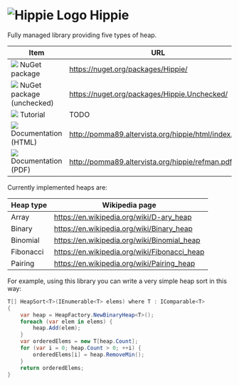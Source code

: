 ![](http://pomma89.altervista.org/hippie/logo-mini.png "Hippie Logo") Hippie
============================================================================

Fully managed library providing five types of heap.

| Item                                               | URL                                                  |
| -------------------------------------------------- | ---------------------------------------------------- |
| ![](http://is.gd/1wCmXL) NuGet package             | https://nuget.org/packages/Hippie/                   |
| ![](http://is.gd/1wCmXL) NuGet package (unchecked) | https://nuget.org/packages/Hippie.Unchecked/         |
| ![](http://is.gd/4uKNfs) Tutorial                  | TODO                                                 |
| ![](http://is.gd/U2M21W) Documentation (HTML)      | http://pomma89.altervista.org/hippie/html/index.html |
| ![](http://is.gd/I7ThMS) Documentation (PDF)       | http://pomma89.altervista.org/hippie/refman.pdf      |

Currently implemented heaps are:

| Heap type | Wikipedia page                               |
| --------- | -------------------------------------------- |
| Array     | https://en.wikipedia.org/wiki/D-ary_heap     |
| Binary    | https://en.wikipedia.org/wiki/Binary_heap    |
| Binomial  | https://en.wikipedia.org/wiki/Binomial_heap  |
| Fibonacci | https://en.wikipedia.org/wiki/Fibonacci_heap |
| Pairing   | https://en.wikipedia.org/wiki/Pairing_heap   |

For example, using this library you can write a very simple heap sort in this way:

```cs
T[] HeapSort<T>(IEnumerable<T> elems) where T : IComparable<T>
{
    var heap = HeapFactory.NewBinaryHeap<T>();
    foreach (var elem in elems) {
        heap.Add(elem);
    }
    var orderedElems = new T[heap.Count];
    for (var i = 0; heap.Count > 0; ++i) {
        orderedElems[i] = heap.RemoveMin();
    }
    return orderedElems;
}
```
